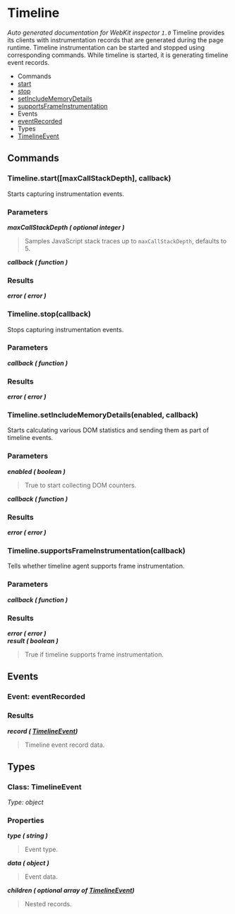 # Timeline

_Auto generated documentation for WebKit inspector `1.0`_
Timeline provides its clients with instrumentation records that are generated during the page runtime. Timeline instrumentation can be started and stopped using corresponding commands. While timeline is started, it is generating timeline event records.


* Commands
 * [start](#timelinestartmaxcallstackdepth-callback)
 * [stop](#timelinestopcallback)
 * [setIncludeMemoryDetails](#timelinesetincludememorydetailsenabled-callback)
 * [supportsFrameInstrumentation](#timelinesupportsframeinstrumentationcallback)
* Events
 * [eventRecorded](#event-eventrecorded)
* Types
 * [TimelineEvent](#class-timelineevent)


## Commands

### Timeline.start([maxCallStackDepth], callback)

Starts capturing instrumentation events.

### Parameters

_**maxCallStackDepth ( optional integer )**_<br>
> Samples JavaScript stack traces up to <code>maxCallStackDepth</code>, defaults to 5.

_**callback ( function )**_<br>

### Results

_**error ( error )**_<br>


### Timeline.stop(callback)

Stops capturing instrumentation events.

### Parameters

_**callback ( function )**_<br>

### Results

_**error ( error )**_<br>


### Timeline.setIncludeMemoryDetails(enabled, callback)

Starts calculating various DOM statistics and sending them as part of timeline events.

### Parameters

_**enabled ( boolean )**_<br>
> True to start collecting DOM counters.

_**callback ( function )**_<br>

### Results

_**error ( error )**_<br>


### Timeline.supportsFrameInstrumentation(callback)

Tells whether timeline agent supports frame instrumentation.

### Parameters

_**callback ( function )**_<br>

### Results

_**error ( error )**_<br>
_**result ( boolean )**_<br>
> True if timeline supports frame instrumentation.



## Events

### Event: eventRecorded

### Results

_**record ( [TimelineEvent](#class-timelineevent))**_<br>
> Timeline event record data.



## Types

### Class: TimelineEvent

_Type: object_

### Properties

_**type ( string )**_<br>
> Event type.

_**data ( object )**_<br>
> Event data.

_**children ( optional array of [TimelineEvent](#class-timelineevent))**_<br>
> Nested records.





